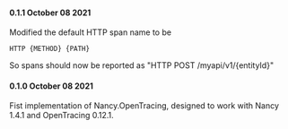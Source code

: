 #### 0.1.1 October 08 2021 ####
Modified the default HTTP span name to be

```
HTTP {METHOD} {PATH}
```

So spans should now be reported as "HTTP POST /myapi/v1/{entityId}"

#### 0.1.0 October 08 2021 ####
Fist implementation of Nancy.OpenTracing, designed to work with Nancy 1.4.1 and OpenTracing 0.12.1.